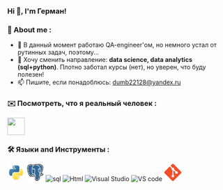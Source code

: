 ### Hi 👋, I'm Герман!

<h3>🔎 About me :</h3>

- 🔭 В данный момент работаю QA-engineer'ом, но немного устал от рутинных задач, поэтому...
- 🌱 Хочу сменить направление: **data science, data analytics (sql+python)**. Плотно заботал курсы (нет), но уверен, что буду полезен!
- 📫 Пишите, если понадоблюсь: dumb22128@yandex.ru

<h3>✉️ Посмотреть, что я реальный человек :</h3>
<p>
   <a href="https://vk.com/teslapanda" ><img align="center" src="https://img.icons8.com/color/48/000000/vk-circled.png" height="40" width="40"/></a> 
</p>
<h3>🛠 Языки and Инструменты :</h3>
<p>
   <!-- Python -->
   <img src="https://raw.githubusercontent.com/devicons/devicon/master/icons/python/python-original.svg" alt="Python" width="40" height="40"/></a>
   <!-- Postgresql -->
   <img src="https://raw.githubusercontent.com/devicons/devicon/master/icons/postgresql/postgresql-original.svg" alt="Postgresql" width="40" height="40"/></a>
   <!-- Mysql -->
   <img src="https://img.icons8.com/fluency/48/null/mysql.png" alt="sql" width="40" height="40"/></a>
   <!-- Html -->
   <img src="https://img.icons8.com/color/48/000000/html-5--v1.png" alt="Html" width="40" height="40"/></a>
   <!-- Visual Studio -->
   <img src="https://img.icons8.com/fluency/48/null/visual-studio.png" alt="Visual Studio" width="40" height="40"/></a>
   <!-- Vs Code -->
   <img src="https://img.icons8.com/fluent/48/000000/visual-studio-code-2019.png" alt="VS code" width="40" height="40"/></a>
   <!-- Git -->
   <img src="https://raw.githubusercontent.com/devicons/devicon/master/icons/git/git-original.svg" alt="Git" width="40" height="40"/></a>
</p>
